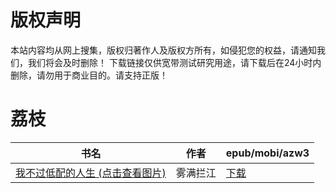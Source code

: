 # 版权声明

本站内容均从网上搜集，版权归著作人及版权方所有，如侵犯您的权益，请通知我们，我们将会及时删除！ 下载链接仅供宽带测试研究用途，请下载后在24小时内删除，请勿用于商业目的。请支持正版！

# 荔枝

| 书名 | 作者 | epub/mobi/azw3 |
| --- | --- | --- |
| [我不过低配的人生 (点击查看图片)](https://www.dushupai.com/attachment/2024/06/03/ee8f2e2e242072a8.jpg) | 雾满拦江 | [下载](https://url89.ctfile.com/f/31084289-1357017898-288643?p=8866) |
